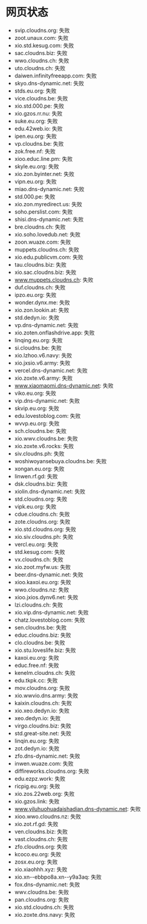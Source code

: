 # 网页状态
- svip.cloudns.org: 失败
- zoot.unaux.com: 失败
- xio.std.kesug.com: 失败
- sac.cloudns.biz: 失败
- wwo.cloudns.ch: 失败
- uto.cloudns.ch: 失败
- daiwen.infinityfreeapp.com: 失败
- skyo.dns-dynamic.net: 失败
- stds.eu.org: 失败
- vice.cloudns.be: 失败
- xio.std.000.pe: 失败
- xio.gzos.rr.nu: 失败
- suke.eu.org: 失败
- edu.42web.io: 失败
- ipen.eu.org: 失败
- vp.cloudns.be: 失败
- zok.free.nf: 失败
- xioo.educ.line.pm: 失败
- skyle.eu.org: 失败
- xio.zon.byinter.net: 失败
- vipn.eu.org: 失败
- miao.dns-dynamic.net: 失败
- std.000.pe: 失败
- xio.zon.myredirect.us: 失败
- soho.perslist.com: 失败
- shisi.dns-dynamic.net: 失败
- bre.cloudns.ch: 失败
- xio.soho.lovedub.net: 失败
- zoon.wuaze.com: 失败
- muppets.cloudns.ch: 失败
- xio.edu.publicvm.com: 失败
- tau.cloudns.biz: 失败
- xio.sac.cloudns.biz: 失败
- www.muppets.cloudns.ch: 失败
- duf.cloudns.ch: 失败
- ipzo.eu.org: 失败
- wonder.dynx.me: 失败
- xio.zon.lookin.at: 失败
- std.dedyn.io: 失败
- vp.dns-dynamic.net: 失败
- xio.zoten.onflashdrive.app: 失败
- linqing.eu.org: 失败
- si.cloudns.be: 失败
- xio.lzhoo.v6.navy: 失败
- xio.jxsio.v6.army: 失败
- vercel.dns-dynamic.net: 失败
- xio.zoxte.v6.army: 失败
- www.xiaomaomi.dns-dynamic.net: 失败
- viko.eu.org: 失败
- vip.dns-dynamic.net: 失败
- skvip.eu.org: 失败
- edu.lovestoblog.com: 失败
- wvvp.eu.org: 失败
- sch.cloudns.be: 失败
- xio.wwv.cloudns.be: 失败
- xio.zoxte.v6.rocks: 失败
- siv.cloudns.ph: 失败
- woshiwoyansebuya.cloudns.be: 失败
- xongan.eu.org: 失败
- linwen.rf.gd: 失败
- dsk.cloudns.biz: 失败
- xiolin.dns-dynamic.net: 失败
- std.cloudns.org: 失败
- vipk.eu.org: 失败
- cdue.cloudns.ch: 失败
- zote.cloudns.org: 失败
- xio.std.cloudns.org: 失败
- xio.siv.cloudns.ph: 失败
- vercl.eu.org: 失败
- std.kesug.com: 失败
- vx.cloudns.ch: 失败
- xio.zoot.myfw.us: 失败
- beer.dns-dynamic.net: 失败
- xioo.kaxoi.eu.org: 失败
- wwo.cloudns.nz: 失败
- xioo.jxios.dynv6.net: 失败
- lzi.cloudns.ch: 失败
- xio.vip.dns-dynamic.net: 失败
- chatz.lovestoblog.com: 失败
- sen.cloudns.be: 失败
- educ.cloudns.biz: 失败
- clo.cloudns.be: 失败
- xio.stu.loveslife.biz: 失败
- kaxoi.eu.org: 失败
- educ.free.nf: 失败
- kenelm.cloudns.ch: 失败
- edu.tkpk.cc: 失败
- mov.cloudns.org: 失败
- xio.wwvio.dns.army: 失败
- kaixin.cloudns.ch: 失败
- xio.xeo.dedyn.io: 失败
- xeo.dedyn.io: 失败
- virgo.cloudns.biz: 失败
- std.great-site.net: 失败
- linqin.eu.org: 失败
- zot.dedyn.io: 失败
- zfo.dns-dynamic.net: 失败
- inwen.wuaze.com: 失败
- diffireworks.cloudns.org: 失败
- edu.ezpz.work: 失败
- ricpig.eu.org: 失败
- xio.zos.22web.org: 失败
- xio.gzos.link: 失败
- www.yiluhuohuadaishadian.dns-dynamic.net: 失败
- xioo.wwo.cloudns.nz: 失败
- xio.zot.rf.gd: 失败
- ven.cloudns.biz: 失败
- vast.cloudns.ch: 失败
- zfo.cloudns.org: 失败
- kcoco.eu.org: 失败
- zosx.eu.org: 失败
- xio.xiaohhh.xyz: 失败
- xio.xn--ebbpo8a.xn--y9a3aq: 失败
- fox.dns-dynamic.net: 失败
- wwv.cloudns.be: 失败
- pan.cloudns.org: 失败
- xio.std.cloudns.ch: 失败
- xio.zoxte.dns.navy: 失败
